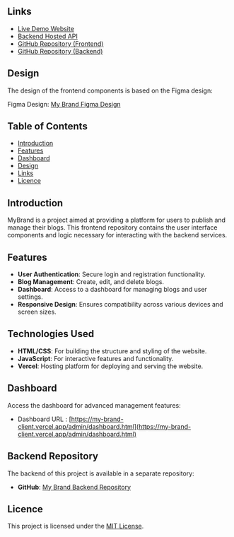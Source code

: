 ## Links

* [Live Demo Website](https://my-brand-client.vercel.app/)
* [Backend Hosted API](https://my-brand-oxuh.onrender.com/)
* [GitHub Repository (Frontend)](https://github.com/hbapte/MyBrand-Client)
* [GitHub Repository (Backend)](https://github.com/hbapte/MyBrand-Backend)

## Design

The design of the frontend components is based on the Figma design:

Figma Design: [My Brand Figma Design](https://www.figma.com/file/CE5IDZeOPQJRojWrN6DIlN/My-Brand?type=design&node-id=0%3A1&mode=design&t=uQ1MBPbQU0YkinBT-1)

## Table of Contents

* [Introduction](#introduction)
* [Features](#features)
* [Dashboard](#dashboard)
* [Design](#design)
* [Links](#links)
* [Licence](#licence)

## Introduction

MyBrand is a project aimed at providing a platform for users to publish and manage their blogs. This frontend repository contains the user interface components and logic necessary for interacting with the backend services.

## Features

* **User Authentication**: Secure login and registration functionality.
* **Blog Management**: Create, edit, and delete blogs.
* **Dashboard**: Access to a dashboard for managing blogs and user settings.
* **Responsive Design**: Ensures compatibility across various devices and screen sizes.

## Technologies Used

* **HTML/CSS**: For building the structure and styling of the website.
* **JavaScript**: For interactive features and functionality.
* **Vercel**: Hosting platform for deploying and serving the website.

## Dashboard

Access the dashboard for advanced management features:

* Dashboard URL : [https://my-brand-client.vercel.app/admin/dashboard.html](https://my-brand-client.vercel.app/admin/dashboard.html)

## Backend Repository

The backend of this project is available in a separate repository:

* **GitHub**: [My Brand Backend Repository](https://github.com/hbapte/My-Brand)

## Licence

This project is licensed under the [MIT License](/LICENCE).
